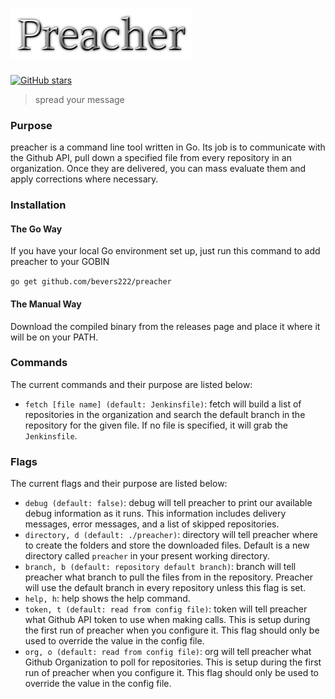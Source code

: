 # ![preacher](doc/logo.png)

[![GitHub stars](https://img.shields.io/github/stars/bevers222/preacher.svg?style=social&label=Star)](https://github.com/bevers222/preacher)
> spread your message

### Purpose
preacher is a command line tool written in Go. Its job is to communicate with the Github API, pull down a specified file from every repository in an organization. Once they are delivered, you can mass evaluate them and apply corrections where necessary.

### Installation

#### The Go Way
If you have your local Go environment set up, just run this command to add preacher to your GOBIN

`go get github.com/bevers222/preacher`

#### The Manual Way
Download the compiled binary from the releases page and place it where it will be on your PATH.

### Commands
The current commands and their purpose are listed below:

- `fetch [file name] (default: Jenkinsfile)`: fetch will build a list of repositories in the organization and search the default branch in the repository for the given file. If no file is specified, it will grab the `Jenkinsfile`. 

### Flags
The current flags and their purpose are listed below:

- `debug (default: false)`: debug will tell preacher to print our available debug information as it runs. This information includes delivery messages, error messages, and a list of skipped repositories.
- `directory, d (default: ./preacher)`: directory will tell preacher where to create the folders and store the downloaded files. Default is a new directory called `preacher` in your present working directory.
- `branch, b (default: repository default branch)`: branch will tell preacher what branch to pull the files from in the repository. Preacher will use the default branch in every repository unless this flag is set.
- `help, h`: help shows the help command.
- `token, t (default: read from config file)`: token will tell preacher what Github API token to use when making calls. This is setup during the first run of preacher when you configure it. This flag should only be used to override the value in the config file.
- `org, o (default: read from config file)`: org will tell preacher what Github Organization to poll for repositories. This is setup during the first run of preacher when you configure it. This flag should only be used to override the value in the config file.